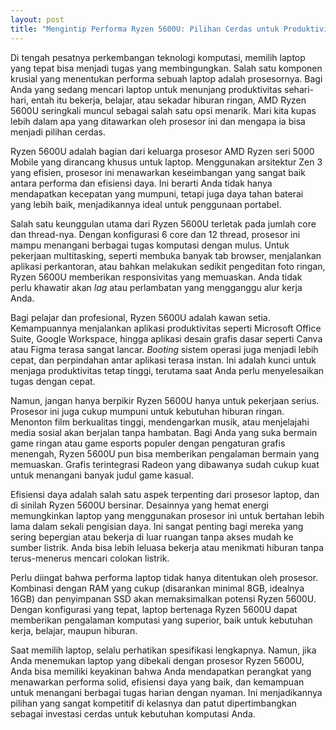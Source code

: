 ```yaml
---
layout: post
title: "Mengintip Performa Ryzen 5600U: Pilihan Cerdas untuk Produktivitas dan Hiburan Ringan"
---
```


Di tengah pesatnya perkembangan teknologi komputasi, memilih laptop yang tepat bisa menjadi tugas yang membingungkan. Salah satu komponen krusial yang menentukan performa sebuah laptop adalah prosesornya. Bagi Anda yang sedang mencari laptop untuk menunjang produktivitas sehari-hari, entah itu bekerja, belajar, atau sekadar hiburan ringan, AMD Ryzen 5600U seringkali muncul sebagai salah satu opsi menarik. Mari kita kupas lebih dalam apa yang ditawarkan oleh prosesor ini dan mengapa ia bisa menjadi pilihan cerdas.

Ryzen 5600U adalah bagian dari keluarga prosesor AMD Ryzen seri 5000 Mobile yang dirancang khusus untuk laptop. Menggunakan arsitektur Zen 3 yang efisien, prosesor ini menawarkan keseimbangan yang sangat baik antara performa dan efisiensi daya. Ini berarti Anda tidak hanya mendapatkan kecepatan yang mumpuni, tetapi juga daya tahan baterai yang lebih baik, menjadikannya ideal untuk penggunaan portabel.

Salah satu keunggulan utama dari Ryzen 5600U terletak pada jumlah core dan thread-nya. Dengan konfigurasi 6 core dan 12 thread, prosesor ini mampu menangani berbagai tugas komputasi dengan mulus. Untuk pekerjaan multitasking, seperti membuka banyak tab browser, menjalankan aplikasi perkantoran, atau bahkan melakukan sedikit pengeditan foto ringan, Ryzen 5600U memberikan responsivitas yang memuaskan. Anda tidak perlu khawatir akan *lag* atau perlambatan yang mengganggu alur kerja Anda.

Bagi pelajar dan profesional, Ryzen 5600U adalah kawan setia. Kemampuannya menjalankan aplikasi produktivitas seperti Microsoft Office Suite, Google Workspace, hingga aplikasi desain grafis dasar seperti Canva atau Figma terasa sangat lancar. *Booting* sistem operasi juga menjadi lebih cepat, dan perpindahan antar aplikasi terasa instan. Ini adalah kunci untuk menjaga produktivitas tetap tinggi, terutama saat Anda perlu menyelesaikan tugas dengan cepat.

Namun, jangan hanya berpikir Ryzen 5600U hanya untuk pekerjaan serius. Prosesor ini juga cukup mumpuni untuk kebutuhan hiburan ringan. Menonton film berkualitas tinggi, mendengarkan musik, atau menjelajahi media sosial akan berjalan tanpa hambatan. Bagi Anda yang suka bermain game ringan atau game esports populer dengan pengaturan grafis menengah, Ryzen 5600U pun bisa memberikan pengalaman bermain yang memuaskan. Grafis terintegrasi Radeon yang dibawanya sudah cukup kuat untuk menangani banyak judul game kasual.

Efisiensi daya adalah salah satu aspek terpenting dari prosesor laptop, dan di sinilah Ryzen 5600U bersinar. Desainnya yang hemat energi memungkinkan laptop yang menggunakan prosesor ini untuk bertahan lebih lama dalam sekali pengisian daya. Ini sangat penting bagi mereka yang sering bepergian atau bekerja di luar ruangan tanpa akses mudah ke sumber listrik. Anda bisa lebih leluasa bekerja atau menikmati hiburan tanpa terus-menerus mencari colokan listrik.

Perlu diingat bahwa performa laptop tidak hanya ditentukan oleh prosesor. Kombinasi dengan RAM yang cukup (disarankan minimal 8GB, idealnya 16GB) dan penyimpanan SSD akan memaksimalkan potensi Ryzen 5600U. Dengan konfigurasi yang tepat, laptop bertenaga Ryzen 5600U dapat memberikan pengalaman komputasi yang superior, baik untuk kebutuhan kerja, belajar, maupun hiburan.

Saat memilih laptop, selalu perhatikan spesifikasi lengkapnya. Namun, jika Anda menemukan laptop yang dibekali dengan prosesor Ryzen 5600U, Anda bisa memiliki keyakinan bahwa Anda mendapatkan perangkat yang menawarkan performa solid, efisiensi daya yang baik, dan kemampuan untuk menangani berbagai tugas harian dengan nyaman. Ini menjadikannya pilihan yang sangat kompetitif di kelasnya dan patut dipertimbangkan sebagai investasi cerdas untuk kebutuhan komputasi Anda.
